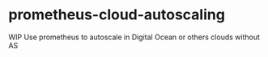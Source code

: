 # prometheus-cloud-autoscaling
WIP Use prometheus to autoscale in Digital Ocean or others clouds without AS
